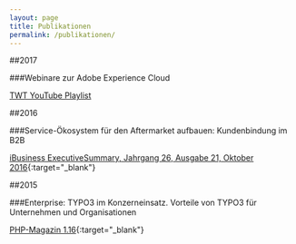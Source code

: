 ```yaml
---
layout: page
title: Publikationen
permalink: /publikationen/
---
```


##2017

###Webinare zur Adobe Experience Cloud

[TWT YouTube Playlist](/2018/04/18/Adobe-Webinare/)


##2016

###Service-Ökosystem für den Aftermarket aufbauen: Kundenbindung im B2B

[iBusiness ExecutiveSummary, Jahrgang 26, Ausgabe 21, Oktober 2016](http://www.ibusiness.de/marketing/db/590271veg.html){:target="_blank"}


##2015

###Enterprise: TYPO3 im Konzerneinsatz. Vorteile von TYPO3 für Unternehmen und Organisationen

[PHP-Magazin 1.16](https://entwickler.de/php-magazin/php-magazin-1-16-135515.html){:target="_blank"}